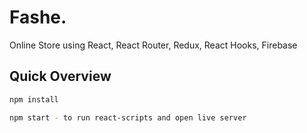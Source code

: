 # Fashe.

Online Store using React, React Router, Redux, React Hooks, Firebase

## Quick Overview

```sh
npm install

npm start - to run react-scripts and open live server
```

